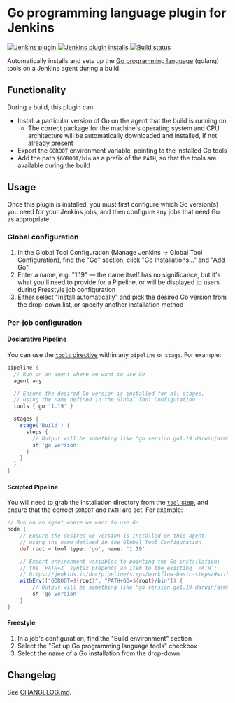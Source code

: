 # Go programming language plugin for Jenkins

[![Jenkins plugin](https://img.shields.io/jenkins/plugin/v/golang.svg)](https://plugins.jenkins.io/golang)
[![Jenkins plugin installs](https://img.shields.io/jenkins/plugin/i/golang?color=blue)](https://plugins.jenkins.io/golang)
[![Build status](https://ci.jenkins.io/job/Plugins/job/golang-plugin/job/master/badge/icon)](https://ci.jenkins.io/job/Plugins/job/golang-plugin/job/master/)

Automatically installs and sets up the [Go programming language](http://golang.org/) (golang) tools on a Jenkins agent during a build.

## Functionality
During a build, this plugin can:
- Install a particular version of Go on the agent that the build is running on
  - The correct package for the machine's operating system and CPU architecture will be automatically downloaded and installed, if not already present
- Export the `GOROOT` environment variable, pointing to the installed Go tools
- Add the path `$GOROOT/bin` as a prefix of the `PATH`, so that the tools are available during the build

## Usage
Once this plugin is installed, you must first configure which Go version(s) you need for your Jenkins jobs, and then configure any jobs that need Go as appropriate.

### Global configuration
1. In the Global Tool Configuration (Manage Jenkins → Global Tool Configuration), find the "Go" section, click "Go Installations…" and "Add Go".
2. Enter a name, e.g. "1.19" — the name itself has no significance, but it's what you'll need to provide for a Pipeline, or will be displayed to users during Freestyle job configuration
3. Either select "Install automatically" and pick the desired Go version from the drop-down list, or specify another installation method

### Per-job configuration
#### Declarative Pipeline
You can use the [`tools` directive](https://www.jenkins.io/doc/book/pipeline/syntax/#tools) within any `pipeline` or `stage`. For example:

```groovy
pipeline {
  // Run on an agent where we want to use Go
  agent any

  // Ensure the desired Go version is installed for all stages,
  // using the name defined in the Global Tool Configuration
  tools { go '1.19' }

  stages {
    stage('Build') {
      steps {
        // Output will be something like "go version go1.19 darwin/arm64"
        sh 'go version'
      }
    }
  }
}
```

#### Scripted Pipeline
You will need to grab the installation directory from the [`tool` step](https://www.jenkins.io/doc/pipeline/steps/workflow-basic-steps/#tool-use-a-tool-from-a-predefined-tool-installation), and ensure that the correct `GOROOT` and `PATH` are set. For example:

```groovy
// Run on an agent where we want to use Go
node {
    // Ensure the desired Go version is installed on this agent,
    // using the name defined in the Global Tool Configuration
    def root = tool type: 'go', name: '1.19'

    // Export environment variables to pointing the Go installation;
    // the `PATH+X` syntax prepends an item to the existing `PATH`:
    // https://jenkins.io/doc/pipeline/steps/workflow-basic-steps/#withenv-set-environment-variables
    withEnv(["GOROOT=${root}", "PATH+GO=${root}/bin"]) {
        // Output will be something like "go version go1.19 darwin/arm64"
        sh 'go version'
    }
}
```

#### Freestyle
1. In a job's configuration, find the "Build environment" section
2. Select the "Set up Go programming language tools" checkbox
3. Select the name of a Go installation from the drop-down

## Changelog
See [CHANGELOG.md](https://github.com/jenkinsci/golang-plugin/blob/master/CHANGELOG.md).
